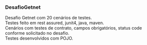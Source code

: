 ### DesafioGetnet
Desafio Getnet com 20 cenários de testes.<br>
Testes feito em rest assured, junit4, java, maven.<br>
Cenários com testes de contrato, campos obrigatórios, status code conforme solicitado no desafio.<br>
Testes desenvolvidos com POJO.<br>
